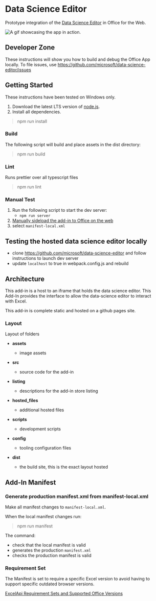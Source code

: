 # Data Science Editor

Prototype integration of the [Data Science Editor](https://microsoft.github.io/data-science-editor/excel/) in Office for the Web.

![A gif showcasing the app in action.](https://microsoft.github.io/data-science-editor-excel/hosted_files/editorHowTo.gif)

## Developer Zone

These instructions will show you how to build and debug the Office App locally.
To file issues, use https://github.com/microsoft/data-science-editor/issues

## Getting Started

These instructions have been tested on Windows only.

1. Download the latest LTS version of [node.js](https://nodejs.org/en/download/).
1. Install all dependencies.

> npm run install

### Build

The following script will build and place assets in the dist directory:

> npm run build

### Lint

Runs prettier over all typescript files

> npm run lint

### Manual Test

1. Run the following script to start the dev server:
    - `npm run server`
1. [Manually sideload the add-in to Office on the web](https://learn.microsoft.com/en-us/office/dev/add-ins/testing/sideload-office-add-ins-for-testing#manually-sideload-an-add-in-to-office-on-the-web)
1. select `manifest-local.xml`

## Testing the hosted data science editor locally

-   clone https://github.com/microsoft/data-science-editor and follow instructions to launch dev server
-   update `localhost` to true in webpack.config.js and rebuild


## Architecture

This add-in is a host to an iframe that holds the data science editor. This Add-In provides the interface to allow the data-science editor to interact with Excel.

This add-in is complete static and hosted on a github pages site.

### Layout

Layout of folders

- **assets**
    - image assets
- **src**
    - source code for the add-in
- **listing**
    - descriptions for the add-in store listing
- **hosted_files**
    - additional hosted files
- **scripts**
    - development scripts
- **config**
    - tooling configuration files

- **dist**
    - the build site, this is the exact layout hosted

## Add-In Manifest

### Generate production manifest.xml from manifest-local.xml

Make all manifest changes to `manifest-local.xml`.

When the local manifest changes run:

> npm run manifest

The command:

- check that the local manifest is valid
- generates the production `manifest.xml`
- checks the production manifest is valid

### Requirement Set

The Manifest is set to require a specific Excel version to avoid having to support specific outdated browser versions.

[ExcelApi Requirement Sets and Supported Office Versions](https://learn.microsoft.com/en-us/javascript/api/requirement-sets/excel/excel-api-requirement-sets#requirement-set-availability)
